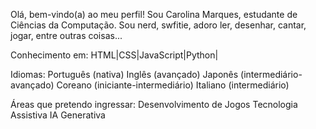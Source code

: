 Olá, bem-vindo(a) ao meu perfil!
Sou Carolina Marques, estudante de Ciências da Computação.
Sou nerd, swfitie, adoro ler, desenhar, cantar, jogar, entre outras coisas...

Conhecimento em:
HTML|CSS|JavaScript|Python|

Idiomas:
Português (nativa)
Inglês (avançado)
Japonês (intermediário-avançado)
Coreano (iniciante-intermediário)
Italiano (intermediário)

Áreas que pretendo ingressar:
Desenvolvimento de Jogos
Tecnologia Assistiva
IA Generativa
